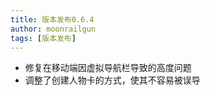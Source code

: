 ```yaml
---
title: 版本发布0.6.4
author: moonrailgun
tags: [版本发布]
---
```


- 修复在移动端因虚拟导航栏导致的高度问题
- 调整了创建人物卡的方式，使其不容易被误导
